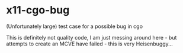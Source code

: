 # x11-cgo-bug
(Unfortunately large) test case for a possible bug in cgo

This is definitely not quality code, I am just messing around here - but attempts
to create an MCVE have failed - this is very Heisenbuggy...
